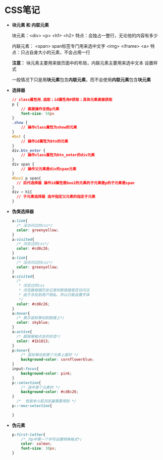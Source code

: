 # CSS笔记

- **块元素 和 内联元素**

  块元素：\<div> \<p> \<h1> \<h2>
  特点：会独占一整行，无论他的内容有多少

  内联元素：
  \<span> span标签专门用来选中文字
  \<img> \<iframe> \<a>
  特点：只占自身大小的元素，不会占用一行

  **注意：** 块元素主要用来做页面中的布局，内联元素主要用来选中文本 设置样式

  一般情况下只是用**块元素**包含**内联元素**，而不会使用**内联元素**包含**块元素**



- **选择器**

  ```css
  // class属性用.选取；id属性用#获取；具体元素直接获取
  p {			
      // 直接操作全部p元素
      font-size: 50px
  }
  .show {
      // 操作class属性为show的元素
  }
  #bnt {
      // 操作id属性为btn的元素
  }
  div.btn_enter {
      // 操作class属性为btn_enter的div元素
  }
  div span {
      // 操作父元素是div的span元素
  }
  #box2 p span{
  	// 后代选择器 操作id属性是box2的元素的子元素是p的子元素是span
  }
  div > h1{
  	// 子元素选择器 选中指定父元素的指定子元素
  }
  ```

  

- **伪类选择器**

  ```css
  a:link{
  	/* 没访问过的css*/
  	color: greenyellow;
  }
  a:visited{
  	/* 浏览过的css*/
  	color: #cd8c26;
  }
  a:link{
  	/* 没访问过的css*/
  	color: greenyellow;
  }
  a:visited{
  	/*
  	 * 浏览过的css
  	 * 浏览器根据历史记录判断链接是否访问过
  	 * 由于涉及到用户隐私，所以只能设置字体
  	 */
  	color: #cd8c26;
  }
  a:hover{
  	/* 表示鼠标移动到链接上*/
  	color: skyblue;
  }
  a:active{
  	/* 超链接被点击的状态*/
  	color: #1b1813;
  }
  p:hover{
      /* 鼠标移动到某个元素上面时 */
      background-color: cornflowerblue;
  }
  input:focus{
      background-color: pink;
  }
  p::selection{
      /* 选中某个元素时 */
      background-color: #cd8c26;
  }
    /*  低版本火狐浏览器需要用到 */
  p::-moz-selection{
        
  }
  ```

  

- **伪元素**

  ```css
  p:first-letter{
      /* 为p中第一个字符设置特殊格式*/
      color: salmon;
      font-size: 30px;	
  }
  ```

  

